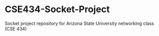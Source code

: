# CSE434-Socket-Project
Socket project repository for Arizona State University networking class (CSE 434)
